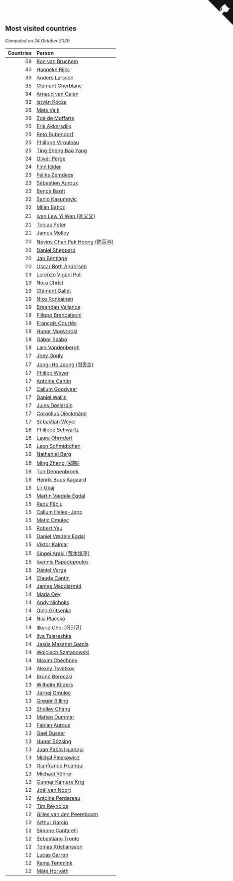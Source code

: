 ## Most visited countries

*Computed on 24 October 2020*

| Countries | Person |
| ---: | :--- |
| 58 | [Ron van Bruchem](https://www.worldcubeassociation.org/persons/2003BRUC01) |
| 45 | [Hanneke Rijks](https://www.worldcubeassociation.org/persons/2008RIJK01) |
| 39 | [Anders Larsson](https://www.worldcubeassociation.org/persons/2003LARS01) |
| 35 | [Clément Cherblanc](https://www.worldcubeassociation.org/persons/2014CHER05) |
| 34 | [Arnaud van Galen](https://www.worldcubeassociation.org/persons/2006GALE01) |
| 32 | [István Kocza](https://www.worldcubeassociation.org/persons/2005KOCZ01) |
| 26 | [Mats Valk](https://www.worldcubeassociation.org/persons/2007VALK01) |
| 26 | [Zoé de Moffarts](https://www.worldcubeassociation.org/persons/2010MOFF02) |
| 25 | [Erik Akkersdijk](https://www.worldcubeassociation.org/persons/2005AKKE01) |
| 25 | [Reto Bubendorf](https://www.worldcubeassociation.org/persons/2012BUBE01) |
| 25 | [Philippe Virouleau](https://www.worldcubeassociation.org/persons/2008VIRO01) |
| 25 | [Ting Sheng Bao Yang](https://www.worldcubeassociation.org/persons/2008BAOY01) |
| 24 | [Olivér Perge](https://www.worldcubeassociation.org/persons/2007PERG01) |
| 24 | [Finn Ickler](https://www.worldcubeassociation.org/persons/2012ICKL01) |
| 23 | [Feliks Zemdegs](https://www.worldcubeassociation.org/persons/2009ZEMD01) |
| 23 | [Sébastien Auroux](https://www.worldcubeassociation.org/persons/2008AURO01) |
| 23 | [Bence Barát](https://www.worldcubeassociation.org/persons/2008BARA01) |
| 22 | [Sanio Kasumovic](https://www.worldcubeassociation.org/persons/2009KASU01) |
| 22 | [Milán Baticz](https://www.worldcubeassociation.org/persons/2005BATI01) |
| 21 | [Ivan Lew Yi Wen (刘义文)](https://www.worldcubeassociation.org/persons/2012WENI01) |
| 21 | [Tobias Peter](https://www.worldcubeassociation.org/persons/2014PETE03) |
| 21 | [James Molloy](https://www.worldcubeassociation.org/persons/2011MOLL01) |
| 20 | [Nevins Chan Pak Hoong (陈百鸿)](https://www.worldcubeassociation.org/persons/2010CHAN20) |
| 20 | [Daniel Sheppard](https://www.worldcubeassociation.org/persons/2009SHEP01) |
| 20 | [Jan Bentlage](https://www.worldcubeassociation.org/persons/2010BENT01) |
| 20 | [Oscar Roth Andersen](https://www.worldcubeassociation.org/persons/2008ANDE02) |
| 19 | [Lorenzo Vigani Poli](https://www.worldcubeassociation.org/persons/2007POLI01) |
| 19 | [Nora Christ](https://www.worldcubeassociation.org/persons/2009CHRI03) |
| 19 | [Clément Gallet](https://www.worldcubeassociation.org/persons/2004GALL02) |
| 19 | [Niko Ronkainen](https://www.worldcubeassociation.org/persons/2010RONK01) |
| 19 | [Breandan Vallance](https://www.worldcubeassociation.org/persons/2007VALL01) |
| 18 | [Filippo Brancaleoni](https://www.worldcubeassociation.org/persons/2008BRAN01) |
| 18 | [François Courtès](https://www.worldcubeassociation.org/persons/2008COUR01) |
| 18 | [Hunor Mogyorósi](https://www.worldcubeassociation.org/persons/2015MOGY01) |
| 18 | [Gábor Szabó](https://www.worldcubeassociation.org/persons/2005SZAB02) |
| 18 | [Lars Vandenbergh](https://www.worldcubeassociation.org/persons/2003VAND01) |
| 17 | [Joey Gouly](https://www.worldcubeassociation.org/persons/2007GOUL01) |
| 17 | [Jong-Ho Jeong (정종호)](https://www.worldcubeassociation.org/persons/2008JONG03) |
| 17 | [Philipp Weyer](https://www.worldcubeassociation.org/persons/2010WEYE01) |
| 17 | [Antoine Cantin](https://www.worldcubeassociation.org/persons/2010CANT02) |
| 17 | [Callum Goodyear](https://www.worldcubeassociation.org/persons/2012GOOD02) |
| 17 | [Daniel Wallin](https://www.worldcubeassociation.org/persons/2013WALL03) |
| 17 | [Jules Desjardin](https://www.worldcubeassociation.org/persons/2010DESJ01) |
| 17 | [Cornelius Dieckmann](https://www.worldcubeassociation.org/persons/2009DIEC01) |
| 17 | [Sebastian Weyer](https://www.worldcubeassociation.org/persons/2010WEYE02) |
| 16 | [Philippe Schwartz](https://www.worldcubeassociation.org/persons/2018SCHW02) |
| 16 | [Laura Ohrndorf](https://www.worldcubeassociation.org/persons/2009OHRN01) |
| 16 | [Leon Schmidtchen](https://www.worldcubeassociation.org/persons/2010SCHM01) |
| 16 | [Nathaniel Berg](https://www.worldcubeassociation.org/persons/2012BERG04) |
| 16 | [Ming Zheng (郑鸣)](https://www.worldcubeassociation.org/persons/2009ZHEN11) |
| 16 | [Ton Dennenbroek](https://www.worldcubeassociation.org/persons/2003DENN01) |
| 16 | [Henrik Buus Aagaard](https://www.worldcubeassociation.org/persons/2006BUUS01) |
| 15 | [Lir Ukaj](https://www.worldcubeassociation.org/persons/2016UKAJ01) |
| 15 | [Martin Vædele Egdal](https://www.worldcubeassociation.org/persons/2013EGDA02) |
| 15 | [Radu Făciu](https://www.worldcubeassociation.org/persons/2009FACI01) |
| 15 | [Callum Hales-Jepp](https://www.worldcubeassociation.org/persons/2012HALE01) |
| 15 | [Matic Omulec](https://www.worldcubeassociation.org/persons/2010OMUL02) |
| 15 | [Robert Yau](https://www.worldcubeassociation.org/persons/2009YAUR01) |
| 15 | [Daniel Vædele Egdal](https://www.worldcubeassociation.org/persons/2013EGDA01) |
| 15 | [Viktor Kalmar](https://www.worldcubeassociation.org/persons/2011KALM01) |
| 15 | [Sinpei Araki (荒木慎平)](https://www.worldcubeassociation.org/persons/2006ARAK01) |
| 15 | [Ioannis Papadopoulos](https://www.worldcubeassociation.org/persons/2013PAPA01) |
| 15 | [Dániel Varga](https://www.worldcubeassociation.org/persons/2008VARG01) |
| 14 | [Claude Cantin](https://www.worldcubeassociation.org/persons/2012CANT01) |
| 14 | [James Macdiarmid](https://www.worldcubeassociation.org/persons/2015MACD03) |
| 14 | [Maria Oey](https://www.worldcubeassociation.org/persons/2007OEYM01) |
| 14 | [Andy Nicholls](https://www.worldcubeassociation.org/persons/2015NICH04) |
| 14 | [Oleg Gritsenko](https://www.worldcubeassociation.org/persons/2011GRIT01) |
| 14 | [Niki Placskó](https://www.worldcubeassociation.org/persons/2008PLAC01) |
| 14 | [Ilkyoo Choi (최일규)](https://www.worldcubeassociation.org/persons/2008CHOI04) |
| 14 | [Ilya Tsiareshka](https://www.worldcubeassociation.org/persons/2012TERE01) |
| 14 | [Jesús Masanet García](https://www.worldcubeassociation.org/persons/2004MASA01) |
| 14 | [Wojciech Szatanowski](https://www.worldcubeassociation.org/persons/2011SZAT01) |
| 14 | [Maxim Chechnev](https://www.worldcubeassociation.org/persons/2011CHEC01) |
| 14 | [Alexey Tsvetkov](https://www.worldcubeassociation.org/persons/2017TSVE02) |
| 14 | [Brúnó Bereczki](https://www.worldcubeassociation.org/persons/2008BERE01) |
| 13 | [Wilhelm Kilders](https://www.worldcubeassociation.org/persons/2010KILD02) |
| 13 | [Jernej Omulec](https://www.worldcubeassociation.org/persons/2010OMUL01) |
| 13 | [Gregor Billing](https://www.worldcubeassociation.org/persons/2012BILL01) |
| 13 | [Shelley Chang](https://www.worldcubeassociation.org/persons/2004CHAN04) |
| 13 | [Matteo Dummar](https://www.worldcubeassociation.org/persons/2017DUMM01) |
| 13 | [Fabian Auroux](https://www.worldcubeassociation.org/persons/2009AURO01) |
| 13 | [Gaël Dusser](https://www.worldcubeassociation.org/persons/2007DUSS01) |
| 13 | [Hunor Bózsing](https://www.worldcubeassociation.org/persons/2009BOZS01) |
| 13 | [Juan Pablo Huanqui](https://www.worldcubeassociation.org/persons/2013HUAN30) |
| 13 | [Michał Pleskowicz](https://www.worldcubeassociation.org/persons/2009PLES01) |
| 13 | [Gianfranco Huanqui](https://www.worldcubeassociation.org/persons/2013HUAN29) |
| 13 | [Michael Röhrer](https://www.worldcubeassociation.org/persons/2009ROHR01) |
| 13 | [Gunnar Kantare Krig](https://www.worldcubeassociation.org/persons/2004KRIG01) |
| 12 | [Joël van Noort](https://www.worldcubeassociation.org/persons/2004NOOR01) |
| 12 | [Antoine Perdereau](https://www.worldcubeassociation.org/persons/2007PERD01) |
| 12 | [Tim Reynolds](https://www.worldcubeassociation.org/persons/2005REYN01) |
| 12 | [Gilles van den Peereboom](https://www.worldcubeassociation.org/persons/2005PEER01) |
| 12 | [Arthur Garcin](https://www.worldcubeassociation.org/persons/2014GARC27) |
| 12 | [Simone Cantarelli](https://www.worldcubeassociation.org/persons/2012CANT02) |
| 12 | [Sebastiano Tronto](https://www.worldcubeassociation.org/persons/2011TRON02) |
| 12 | [Tomas Kristiansson](https://www.worldcubeassociation.org/persons/2007KRIS01) |
| 12 | [Lucas Garron](https://www.worldcubeassociation.org/persons/2006GARR01) |
| 12 | [Rama Temmink](https://www.worldcubeassociation.org/persons/2006TEMM01) |
| 12 | [Máté Horváth](https://www.worldcubeassociation.org/persons/2007HORV01) |


<a href="https://github.com/jonatanklosko/wca_statistics" class="github-corner" aria-label="View source on Github"><svg width="80" height="80" viewBox="0 0 250 250" style="fill:#151513; color:#fff; position: absolute; top: 0; border: 0; right: 0;" aria-hidden="true"><path d="M0,0 L115,115 L130,115 L142,142 L250,250 L250,0 Z"></path><path d="M128.3,109.0 C113.8,99.7 119.0,89.6 119.0,89.6 C122.0,82.7 120.5,78.6 120.5,78.6 C119.2,72.0 123.4,76.3 123.4,76.3 C127.3,80.9 125.5,87.3 125.5,87.3 C122.9,97.6 130.6,101.9 134.4,103.2" fill="currentColor" style="transform-origin: 130px 106px;" class="octo-arm"></path><path d="M115.0,115.0 C114.9,115.1 118.7,116.5 119.8,115.4 L133.7,101.6 C136.9,99.2 139.9,98.4 142.2,98.6 C133.8,88.0 127.5,74.4 143.8,58.0 C148.5,53.4 154.0,51.2 159.7,51.0 C160.3,49.4 163.2,43.6 171.4,40.1 C171.4,40.1 176.1,42.5 178.8,56.2 C183.1,58.6 187.2,61.8 190.9,65.4 C194.5,69.0 197.7,73.2 200.1,77.6 C213.8,80.2 216.3,84.9 216.3,84.9 C212.7,93.1 206.9,96.0 205.4,96.6 C205.1,102.4 203.0,107.8 198.3,112.5 C181.9,128.9 168.3,122.5 157.7,114.1 C157.9,116.9 156.7,120.9 152.7,124.9 L141.0,136.5 C139.8,137.7 141.6,141.9 141.8,141.8 Z" fill="currentColor" class="octo-body"></path></svg></a><style>.github-corner:hover .octo-arm{animation:octocat-wave 560ms ease-in-out}@keyframes octocat-wave{0%,100%{transform:rotate(0)}20%,60%{transform:rotate(-25deg)}40%,80%{transform:rotate(10deg)}}@media (max-width:500px){.github-corner:hover .octo-arm{animation:none}.github-corner .octo-arm{animation:octocat-wave 560ms ease-in-out}}</style>
